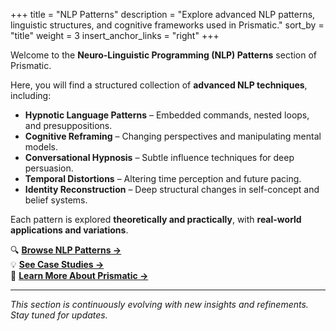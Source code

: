 +++
title = "NLP Patterns"
description = "Explore advanced NLP patterns, linguistic structures, and cognitive frameworks used in Prismatic."
sort_by = "title"
weight = 3
insert_anchor_links = "right"
+++

Welcome to the **Neuro-Linguistic Programming (NLP) Patterns** section of Prismatic.

Here, you will find a structured collection of **advanced NLP techniques**, including:
- **Hypnotic Language Patterns** – Embedded commands, nested loops, and presuppositions.
- **Cognitive Reframing** – Changing perspectives and manipulating mental models.
- **Conversational Hypnosis** – Subtle influence techniques for deep persuasion.
- **Temporal Distortions** – Altering time perception and future pacing.
- **Identity Reconstruction** – Deep structural changes in self-concept and belief systems.

Each pattern is explored **theoretically and practically**, with **real-world applications and variations**.

🔍 **[Browse NLP Patterns →](/nlp/patterns)**  
💡 **[See Case Studies →](/nlp/case-studies)**  
📖 **[Learn More About Prismatic →](/about)**

---

_This section is continuously evolving with new insights and refinements. Stay tuned for updates._